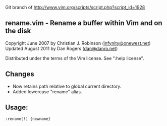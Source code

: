 Git branch of http://www.vim.org/scripts/script.php?script_id=1928

**rename.vim**  -  Rename a buffer within Vim and on the disk
-----------------------------------------------------

Copyright June 2007 by Christian J. Robinson (infynity@onewest.net)  
Updated August 2011 by Dan Rogers (dan@danro.net)  

Distributed under the terms of the Vim license.  See ":help license".

Changes
-------

 * Now retains path relative to global current directory.
 * Added lowercase "rename" alias.

Usage:
------

    :rename[!] {newname}

